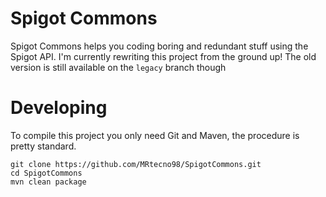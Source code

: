 # Spigot Commons

Spigot Commons helps you coding boring and redundant stuff using the Spigot API.
I'm currently rewriting this project from the ground up! The old version is still available on the `legacy` branch though

# Developing
To compile this project you only need Git and Maven, the procedure is pretty standard.

```
git clone https://github.com/MRtecno98/SpigotCommons.git
cd SpigotCommons
mvn clean package
```
